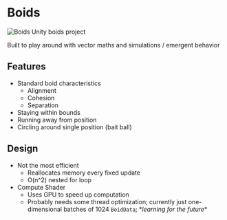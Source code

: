 # Boids
![Boids](https://github.com/lunchbox-boy/Boids/assets/53225660/fc220b3c-d581-42f4-bc2b-ec448bf32f35)
Unity boids project

Built to play around with vector maths and simulations / emergent behavior
## Features
* Standard boid characteristics 
    * Alignment
    * Cohesion
    * Separation
* Staying within bounds
* Running away from position
* Circling around single position (bait ball)

## Design
* Not the most efficient
    * Reallocates memory every fixed update
    * O(n^2) nested for loop
* Compute Shader
    * Uses GPU to speed up computation
    * Probably needs some thread optimization; currently just one-dimensional batches of 1024 `BoidData`; \**learning for the future*\*
